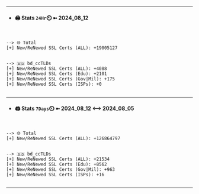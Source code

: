 

---
- #### 🖨️ **Stats** `24Hr`⏲️ ➼ 2024_08_12
```console


--> 🌐 Total
[+] New/ReNewed SSL Certs (ALL): +19005127


--> 🇧🇩 bd_ccTLDs
[+] New/ReNewed SSL Certs (ALL): +4088
[+] New/ReNewed SSL Certs (Edu): +2101
[+] New/ReNewed SSL Certs (Gov|Mil): +175
[+] New/ReNewed SSL Certs (ISPs): +0


```

---
- #### 🖨️ **Stats** `7Days`⏲️ ➼ 2024_08_12 <--> 2024_08_05
```console


--> 🌐 Total
[+] New/ReNewed SSL Certs (ALL): +126864797


--> 🇧🇩 bd_ccTLDs
[+] New/ReNewed SSL Certs (ALL): +21534
[+] New/ReNewed SSL Certs (Edu): +8562
[+] New/ReNewed SSL Certs (Gov|Mil): +963
[+] New/ReNewed SSL Certs (ISPs): +16


```

---

